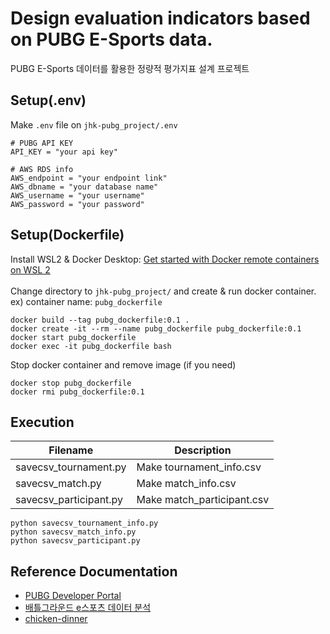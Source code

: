 Design evaluation indicators based on PUBG E-Sports data.
=============
PUBG E-Sports 데이터를 활용한 정량적 평가지표 설계 프로젝트

## Setup(.env)
Make `.env` file on `jhk-pubg_project/.env`
```
# PUBG API KEY
API_KEY = "your api key"

# AWS RDS info
AWS_endpoint = "your endpoint link"
AWS_dbname = "your database name"
AWS_username = "your username"
AWS_password = "your password"
```

## Setup(Dockerfile)
Install WSL2 & Docker Desktop: [Get started with Docker remote containers on WSL 2](https://docs.microsoft.com/en-us/windows/wsl/tutorials/wsl-containers) <br/> <br/>
Change directory to `jhk-pubg_project/` and create & run docker container. <br/>
ex) container name: `pubg_dockerfile`
```
docker build --tag pubg_dockerfile:0.1 .
docker create -it --rm --name pubg_dockerfile pubg_dockerfile:0.1
docker start pubg_dockerfile
docker exec -it pubg_dockerfile bash
```
Stop docker container and remove image (if you need)
```
docker stop pubg_dockerfile
docker rmi pubg_dockerfile:0.1
```

## Execution

|Filename|Description|
|---|---|
|savecsv_tournament.py|Make tournament_info.csv|
|savecsv_match.py|Make match_info.csv|
|savecsv_participant.py|Make match_participant.csv|
```
python savecsv_tournament_info.py
python savecsv_match_info.py
python savecsv_participant.py
```


## Reference Documentation
* [PUBG Developer Portal](https://developer.pubg.com/)
* [배틀그라운드 e스포츠 데이터 분석](https://github.com/dataitgirls4/team_5)
* [chicken-dinner](https://github.com/crflynn/chicken-dinner)